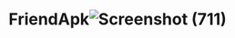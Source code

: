 # FriendApk![Screenshot (711)](https://user-images.githubusercontent.com/99938094/236364571-bd4d6eee-8c31-4a17-9ba6-9aa1843d233e.png)
